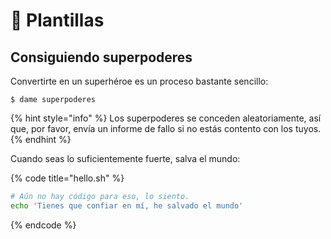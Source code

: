 # 📝 Plantillas

## Consiguiendo superpoderes

Convertirte en un superhéroe es un proceso bastante sencillo:

```
$ dame superpoderes
```

{% hint style="info" %}
 Los superpoderes se conceden aleatoriamente, así que, por favor, envía un informe de fallo si no estás contento con los tuyos.
{% endhint %}

Cuando seas lo suficientemente fuerte, salva el mundo:

{% code title="hello.sh" %}
```bash
# Aún no hay código para eso, lo siento.
echo 'Tienes que confiar en mí, he salvado el mundo'
```
{% endcode %}



